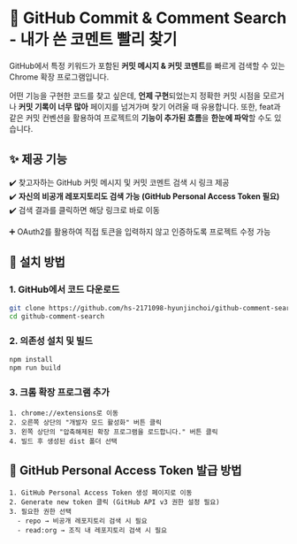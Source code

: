 # 🔎 GitHub Commit & Comment Search - 내가 쓴 코멘트 빨리 찾기

GitHub에서 특정 키워드가 포함된 **커밋 메시지 & 커밋 코멘트**를 빠르게 검색할 수 있는 Chrome 확장 프로그램입니다.   

어떤 기능을 구현한 코드를 찾고 싶은데, **언제 구현**되었는지 정확한 커밋 시점을 모르거나 **커밋 기록이 너무 많아** 페이지를 넘겨가며 찾기 어려울 때 유용합니다.
또한, feat과 같은 커밋 컨벤션을 활용하여 프로젝트의 **기능이 추가된 흐름**을 **한눈에 파악**할 수도 있습니다.
  
## ✨ 제공 기능

✔️ 찾고자하는 GitHub 커밋 메시지 및 커밋 코멘트 검색 시 링크 제공  
✔️ **자신의 비공개 레포지토리도 검색 가능 (GitHub Personal Access Token 필요)**  
✔️ 검색 결과를 클릭하면 해당 링크로 바로 이동  

➕ OAuth2를 활용하여 직접 토큰을 입력하지 않고 인증하도록 프로젝트 수정 가능

## 🚀 **설치 방법**

### 1. **GitHub에서 코드 다운로드**

```sh
git clone https://github.com/hs-2171098-hyunjinchoi/github-comment-search.git
cd github-comment-search
```

### 2. 의존성 설치 및 빌드

```sh
npm install
npm run build
```

### 3. 크롬 확장 프로그램 추가

    1. chrome://extensions로 이동
    2. 오른쪽 상단의 "개발자 모드 활성화" 버튼 클릭
    3. 왼쪽 상단의 "압축해제된 확장 프로그램을 로드합니다." 버튼 클릭
    4. 빌드 후 생성된 dist 폴더 선택

## 🔑 GitHub Personal Access Token 발급 방법

    1. GitHub Personal Access Token 생성 페이지로 이동
    2. Generate new token 클릭 (GitHub API v3 권한 설정 필요)
    3. 필요한 권한 선택
      - repo → 비공개 레포지토리 검색 시 필요
      - read:org → 조직 내 레포지토리 검색 시 필요
